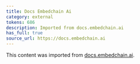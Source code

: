```yaml
---
title: Docs Embedchain Ai
category: external
tokens: 686
description: Imported from docs.embedchain.ai
has_full: true
source_url: https://docs.embedchain.ai
---
```


This content was imported from [docs.embedchain.ai](https://docs.embedchain.ai).
